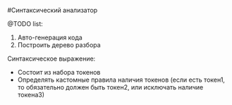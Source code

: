 #Синтаксический анализатор

@TODO list:
1) Авто-генерация кода
2) Построить дерево разбора

Синтаксическое выражение:
 - Состоит из набора токенов
 - Определять кастомные правила наличия токенов (если есть токен1, то обязательно должен быть токен2, или исключать наличие токена3)
 